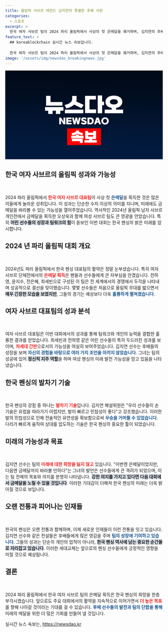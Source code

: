 ```yaml
---
title: 올림픽 사브르 레전드 김지연의 특별한 후배 사랑
categories:
  - 스포츠
excerpt: >
  한국 여자 사브르 팀이 2024 파리 올림픽에서 사상의 첫 은메달을 쾌거하며, 김지연의 후배들이 완벽한 세대교체를 이루었다. 다음 목표는 금메달!
feature_text: >
  ## koreablockchain 실시간 뉴스 속보입니다.

  한국 여자 사브르 팀이 2024 파리 올림픽에서 사상의 첫 은메달을 쾌거하며, 김지연의 후배들이 완벽한 세대교체를 이루었다. 다음 목표는 금메달!
image: '/assets/img/newsdao_breakingnews.jpg'
---
```


<p><img src="/assets/img/newsdao_breakingnews.jpg" alt="koreablockchain 속보" /></p>

<h2 data-ke-size="size26">한국 여자 사브르의 올림픽 성과와 가능성</h2>

<p data-ke-size="size16">&nbsp;</p>

<p>2024 파리 올림픽에서 <b><span style="color: #ee2323;">한국 여자 사브르 대표팀</span></b>이 사상 첫 <b><span style="color: #1a5490;">은메달</span></b>을 획득한 것은 많은 이들에게 놀라운 성취입니다. 이 성과는 단순한 수치 이상의 의미를 지니며, 미래에도 금메달을 바라볼 수 있는 가능성을 열어주었습니다. 역사적인 2024년 올림픽 남자 사브르 개인전에서 금메달을 획득한 오상욱과 함께 여성 사브르 팀도 큰 영광을 안았습니다. 특히 <b><span style="background-color: #21538527;">어린 선수들의 성장과 팀워크의 힘</span></b>이 돋보인 이번 대회는 한국 펜싱의 밝은 미래를 암시합니다.</p>

<h2 data-ke-size="size26">2024 년 파리 올림픽 대회 개요</h2>

<p data-ke-size="size16">&nbsp;</p>

<p>2024년도 파리 올림픽에서 한국 펜싱 대표팀의 활약은 정말 눈부셨습니다. 특히 여자 사브르 단체전에서의 <b><span style="color: #ee2323;">은메달 획득</span></b>은 팬들과 선수들에게 큰 자부심을 안겼습니다. 전하영, 윤지수, 전은혜, 최세빈으로 구성된 이 팀은 전 세계에서의 경쟁에서 두각을 나타내며 성공적으로 결선을 맞이했습니다. 몇몇 선수들은 처음으로 올림픽 무대를 밟으면서 <b><span style="background-color: #21538527;">매우 긴장한 모습을 보였지만</span></b>, 그들의 경기는 예상보다 더욱 <b><span style="color: #1a5490;">훌륭하게 펼쳐졌습니다</span></b>.</p>

<h2 data-ke-size="size26">여자 사브르 대표팀의 성과 분석</h2>

<p data-ke-size="size16">&nbsp;</p>

<p>여자 사브르 대표팀은 이번 대회에서의 성과를 통해 팀워크와 개인의 능력을 결합한 훌륭한 결과를 얻었습니다. 최세빈과 전하영 같은 어린 선수들이 특히 두드러진 성과를 보이며, <b><span style="color: #ee2323;">차세대 간판</span></b>으로서의 가능성을 여실히 보여주었습니다. 김지연 선수는 후배들의 성장을 보며 <b><span style="color: #1a5490;">자신의 경험을 바탕으로 여러 가지 조언을 아끼지 않았습니다</span></b>. 그녀는 팀의 성공에 있어 <b><span style="background-color: #21538527;">정신적 지주 역할</span></b>을 하며 여성 펜싱의 미래 발전 가능성을 믿고 있음을 나타냈습니다.</p>

<h2 data-ke-size="size26">한국 펜싱의 발차기 기술</h2>

<p data-ke-size="size16">&nbsp;</p>

<p>한국 펜싱의 강점 중 하나는 <b><span style="color: #ee2323;">발차기 기술</span></b>입니다. 김지연 해설위원은 "우리 선수들이 손기술은 유럽을 따라가기 어렵지만, 발이 빠르고 민첩성이 좋다"고 강조했습니다. 이러한 발의 민첩성으로 인해 전술적인 유연성을 확보함으로써 <b><span style="color: #1a5490;">우승을 거머쥘 수 있었습니다</span></b>. 다리가 빠르게 움직여 상대를 압도하는 기술은 한국 펜싱의 중요한 툴이 되었습니다.</p>

<h2 data-ke-size="size26">미래의 가능성과 목표</h2>

<p data-ke-size="size16">&nbsp;</p>

<p>김지연 선수는 팀의 <b><span style="color: #ee2323;">미래에 대한 희망을 잃지 않고</span></b> 있습니다. "이번엔 은메달이었지만, 다음엔 금메달까지 바라볼 만하다"는 그녀의 발언은 선수들에게 큰 격려가 되었으며, 이는 팀 전체의 목표와 의지를 분명히 나타냅니다. <b><span style="background-color: #21538527;">강한 의지를 가지고 있다면 다음 대회에서 금메달을 노릴 수 있을 것입니다</span></b>. 이러한 기대감이 더해져 한국 펜싱의 미래는 더욱 밝아질 것으로 보입니다.</p>

<h2 data-ke-size="size26">오랜 전통과 피어나는 인재들</h2>

<p data-ke-size="size16">&nbsp;</p>

<p>한국의 펜싱은 오랜 전통과 함께하며, 이제 새로운 인재들이 이런 전통을 잇고 있습니다. 김지연 선수와 같은 전설들은 후배들에게 많은 영감을 주며 <b><span style="color: #1a5490;">팀의 성장에 기여하고 있습니다</span></b>. 그들의 성과는 단순히 개인의 업적이 아니라, <b><span style="background-color: #21538527;">한국 펜싱 역사에 남는 중요한 순간들로 자리잡고 있습니다</span></b>. 이러한 세대교체는 앞으로의 펜싱 선수들에게 긍정적인 영향을 미칠 것으로 예상됩니다.</p>

<h2 data-ke-size="size26">결론</h2>

<p data-ke-size="size16">&nbsp;</p>

<p>2024 파리 올림픽에서 한국 여자 사브르 팀의 은메달 획득은 한국 펜싱의 희망을 한층 부각시켰습니다. 앞으로도 주요 대회에서의 활약을 지속적으로 이어가면서 <b><span style="color: #ee2323;">더 높은 목표</span></b>를 향해 나아갈 것이라는 기대를 걸 수 있습니다. <b><span style="color: #1a5490;">후배 선수들의 발전과 팀의 단합을 통해</span></b> 미래의 메달을 위한 더 많은 기회를 만들어 낼 것입니다. </p>
실시간 뉴스 속보는, <a href="https://newsdao.kr" rel="dofollow">https://newsdao.kr</a>


